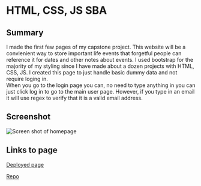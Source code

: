 # HTML, CSS, JS SBA

## Summary
  I made the first few pages of my capstone project.  This website will be a convienient way to store important life events that forgetful people can reference it for dates and other notes about events.  I used bootstrap for the majority of my styling since I have made about a dozen projects with HTML, CSS, JS.  I created this page to just handle basic dummy data and not require loging in.  
  When you go to the login page you can, no need to type anything in you can just click log in to go to the main user page. However, if you type in an email it will use regex to verify that it is a valid email address.  

## Screenshot
![Screen shot of homepage]()

## Links to page
[Deployed page](https://cygnet717.github.io/PieceTogether/userPage.html)


[Repo](https://github.com/Cygnet717/PieceTogether)